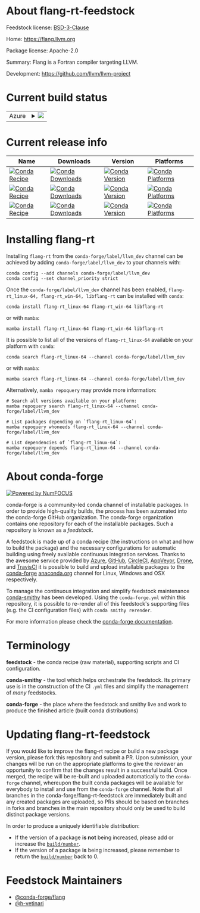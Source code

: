 About flang-rt-feedstock
========================

Feedstock license: [BSD-3-Clause](https://github.com/conda-forge/flang-rt-feedstock/blob/main/LICENSE.txt)

Home: https://flang.llvm.org

Package license: Apache-2.0

Summary: Flang is a Fortran compiler targeting LLVM.

Development: https://github.com/llvm/llvm-project

Current build status
====================


<table>
    
  <tr>
    <td>Azure</td>
    <td>
      <details>
        <summary>
          <a href="https://dev.azure.com/conda-forge/feedstock-builds/_build/latest?definitionId=25367&branchName=main">
            <img src="https://dev.azure.com/conda-forge/feedstock-builds/_apis/build/status/flang-rt-feedstock?branchName=main">
          </a>
        </summary>
        <table>
          <thead><tr><th>Variant</th><th>Status</th></tr></thead>
          <tbody><tr>
              <td>linux_64</td>
              <td>
                <a href="https://dev.azure.com/conda-forge/feedstock-builds/_build/latest?definitionId=25367&branchName=main">
                  <img src="https://dev.azure.com/conda-forge/feedstock-builds/_apis/build/status/flang-rt-feedstock?branchName=main&jobName=linux&configuration=linux%20linux_64_" alt="variant">
                </a>
              </td>
            </tr><tr>
              <td>win_64</td>
              <td>
                <a href="https://dev.azure.com/conda-forge/feedstock-builds/_build/latest?definitionId=25367&branchName=main">
                  <img src="https://dev.azure.com/conda-forge/feedstock-builds/_apis/build/status/flang-rt-feedstock?branchName=main&jobName=win&configuration=win%20win_64_" alt="variant">
                </a>
              </td>
            </tr>
          </tbody>
        </table>
      </details>
    </td>
  </tr>
</table>

Current release info
====================

| Name | Downloads | Version | Platforms |
| --- | --- | --- | --- |
| [![Conda Recipe](https://img.shields.io/badge/recipe-flang--rt_linux--64-green.svg)](https://anaconda.org/conda-forge/flang-rt_linux-64) | [![Conda Downloads](https://img.shields.io/conda/dn/conda-forge/flang-rt_linux-64.svg)](https://anaconda.org/conda-forge/flang-rt_linux-64) | [![Conda Version](https://img.shields.io/conda/vn/conda-forge/flang-rt_linux-64.svg)](https://anaconda.org/conda-forge/flang-rt_linux-64) | [![Conda Platforms](https://img.shields.io/conda/pn/conda-forge/flang-rt_linux-64.svg)](https://anaconda.org/conda-forge/flang-rt_linux-64) |
| [![Conda Recipe](https://img.shields.io/badge/recipe-flang--rt_win--64-green.svg)](https://anaconda.org/conda-forge/flang-rt_win-64) | [![Conda Downloads](https://img.shields.io/conda/dn/conda-forge/flang-rt_win-64.svg)](https://anaconda.org/conda-forge/flang-rt_win-64) | [![Conda Version](https://img.shields.io/conda/vn/conda-forge/flang-rt_win-64.svg)](https://anaconda.org/conda-forge/flang-rt_win-64) | [![Conda Platforms](https://img.shields.io/conda/pn/conda-forge/flang-rt_win-64.svg)](https://anaconda.org/conda-forge/flang-rt_win-64) |
| [![Conda Recipe](https://img.shields.io/badge/recipe-libflang--rt-green.svg)](https://anaconda.org/conda-forge/libflang-rt) | [![Conda Downloads](https://img.shields.io/conda/dn/conda-forge/libflang-rt.svg)](https://anaconda.org/conda-forge/libflang-rt) | [![Conda Version](https://img.shields.io/conda/vn/conda-forge/libflang-rt.svg)](https://anaconda.org/conda-forge/libflang-rt) | [![Conda Platforms](https://img.shields.io/conda/pn/conda-forge/libflang-rt.svg)](https://anaconda.org/conda-forge/libflang-rt) |

Installing flang-rt
===================

Installing `flang-rt` from the `conda-forge/label/llvm_dev` channel can be achieved by adding `conda-forge/label/llvm_dev` to your channels with:

```
conda config --add channels conda-forge/label/llvm_dev
conda config --set channel_priority strict
```

Once the `conda-forge/label/llvm_dev` channel has been enabled, `flang-rt_linux-64, flang-rt_win-64, libflang-rt` can be installed with `conda`:

```
conda install flang-rt_linux-64 flang-rt_win-64 libflang-rt
```

or with `mamba`:

```
mamba install flang-rt_linux-64 flang-rt_win-64 libflang-rt
```

It is possible to list all of the versions of `flang-rt_linux-64` available on your platform with `conda`:

```
conda search flang-rt_linux-64 --channel conda-forge/label/llvm_dev
```

or with `mamba`:

```
mamba search flang-rt_linux-64 --channel conda-forge/label/llvm_dev
```

Alternatively, `mamba repoquery` may provide more information:

```
# Search all versions available on your platform:
mamba repoquery search flang-rt_linux-64 --channel conda-forge/label/llvm_dev

# List packages depending on `flang-rt_linux-64`:
mamba repoquery whoneeds flang-rt_linux-64 --channel conda-forge/label/llvm_dev

# List dependencies of `flang-rt_linux-64`:
mamba repoquery depends flang-rt_linux-64 --channel conda-forge/label/llvm_dev
```


About conda-forge
=================

[![Powered by
NumFOCUS](https://img.shields.io/badge/powered%20by-NumFOCUS-orange.svg?style=flat&colorA=E1523D&colorB=007D8A)](https://numfocus.org)

conda-forge is a community-led conda channel of installable packages.
In order to provide high-quality builds, the process has been automated into the
conda-forge GitHub organization. The conda-forge organization contains one repository
for each of the installable packages. Such a repository is known as a *feedstock*.

A feedstock is made up of a conda recipe (the instructions on what and how to build
the package) and the necessary configurations for automatic building using freely
available continuous integration services. Thanks to the awesome service provided by
[Azure](https://azure.microsoft.com/en-us/services/devops/), [GitHub](https://github.com/),
[CircleCI](https://circleci.com/), [AppVeyor](https://www.appveyor.com/),
[Drone](https://cloud.drone.io/welcome), and [TravisCI](https://travis-ci.com/)
it is possible to build and upload installable packages to the
[conda-forge](https://anaconda.org/conda-forge) [anaconda.org](https://anaconda.org/)
channel for Linux, Windows and OSX respectively.

To manage the continuous integration and simplify feedstock maintenance
[conda-smithy](https://github.com/conda-forge/conda-smithy) has been developed.
Using the ``conda-forge.yml`` within this repository, it is possible to re-render all of
this feedstock's supporting files (e.g. the CI configuration files) with ``conda smithy rerender``.

For more information please check the [conda-forge documentation](https://conda-forge.org/docs/).

Terminology
===========

**feedstock** - the conda recipe (raw material), supporting scripts and CI configuration.

**conda-smithy** - the tool which helps orchestrate the feedstock.
                   Its primary use is in the construction of the CI ``.yml`` files
                   and simplify the management of *many* feedstocks.

**conda-forge** - the place where the feedstock and smithy live and work to
                  produce the finished article (built conda distributions)


Updating flang-rt-feedstock
===========================

If you would like to improve the flang-rt recipe or build a new
package version, please fork this repository and submit a PR. Upon submission,
your changes will be run on the appropriate platforms to give the reviewer an
opportunity to confirm that the changes result in a successful build. Once
merged, the recipe will be re-built and uploaded automatically to the
`conda-forge` channel, whereupon the built conda packages will be available for
everybody to install and use from the `conda-forge` channel.
Note that all branches in the conda-forge/flang-rt-feedstock are
immediately built and any created packages are uploaded, so PRs should be based
on branches in forks and branches in the main repository should only be used to
build distinct package versions.

In order to produce a uniquely identifiable distribution:
 * If the version of a package **is not** being increased, please add or increase
   the [``build/number``](https://docs.conda.io/projects/conda-build/en/latest/resources/define-metadata.html#build-number-and-string).
 * If the version of a package **is** being increased, please remember to return
   the [``build/number``](https://docs.conda.io/projects/conda-build/en/latest/resources/define-metadata.html#build-number-and-string)
   back to 0.

Feedstock Maintainers
=====================

* [@conda-forge/flang](https://github.com/orgs/conda-forge/teams/flang/)
* [@h-vetinari](https://github.com/h-vetinari/)

